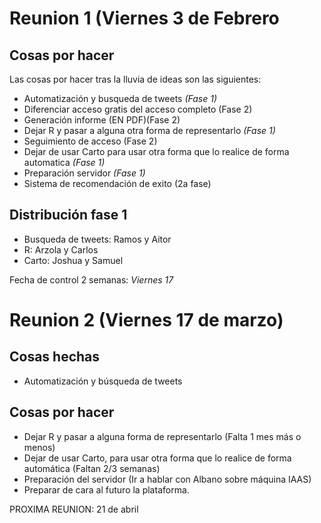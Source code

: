 # Reunion 1 (Viernes 3 de Febrero

## Cosas por hacer 

Las cosas por hacer tras la lluvia de ideas son las siguientes:
* Automatización y busqueda de tweets *(Fase 1)*
* Diferenciar acceso gratis del acceso completo (Fase 2)
* Generación informe (EN PDF)(Fase 2)
* Dejar R y pasar a alguna otra forma de representarlo *(Fase 1)*
* Seguimiento de acceso (Fase 2)
* Dejar de usar Carto para usar otra forma que lo realice de forma automatica *(Fase 1)*
* Preparación servidor *(Fase 1)*
* Sistema de recomendación de exito (2a fase)

## Distribución fase 1
* Busqueda de tweets: Ramos y Aitor
* R: Arzola y Carlos
* Carto: Joshua y Samuel

Fecha de control 2 semanas: *Viernes 17*

# Reunion 2 (Viernes 17 de marzo)

## Cosas hechas

* Automatización y búsqueda de tweets

## Cosas por hacer

* Dejar R y pasar a alguna forma de representarlo (Falta 1 mes más o menos)
* Dejar de usar Carto, para usar otra forma que lo realice de forma automática (Faltan 2/3 semanas)
* Preparación del servidor (Ir a hablar con Albano sobre máquina IAAS)
* Preparar de cara al futuro la plataforma.

PROXIMA REUNION: 21 de abril

